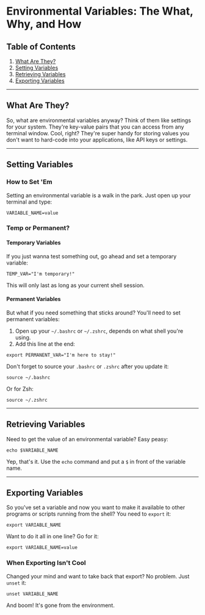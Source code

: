 # Environmental Variables: The What, Why, and How

## Table of Contents

1. [What Are They?](#what-are-they)
2. [Setting Variables](#setting-variables)
3. [Retrieving Variables](#retrieving-variables)
4. [Exporting Variables](#exporting-variables)

---

## What Are They?

So, what are environmental variables anyway? Think of them like settings for your system. They're key-value pairs that you can access from any terminal window. Cool, right? They're super handy for storing values you don't want to hard-code into your applications, like API keys or settings.

---

## Setting Variables

### How to Set 'Em

Setting an environmental variable is a walk in the park. Just open up your terminal and type:

```
VARIABLE_NAME=value
```

### Temp or Permanent?

#### Temporary Variables

If you just wanna test something out, go ahead and set a temporary variable:

```
TEMP_VAR="I'm temporary!"
```

This will only last as long as your current shell session.

#### Permanent Variables

But what if you need something that sticks around? You'll need to set permanent variables:

1. Open up your `~/.bashrc` or `~/.zshrc`, depends on what shell you're using.
2. Add this line at the end:
```
export PERMANENT_VAR="I'm here to stay!"
```

Don't forget to source your `.bashrc` or `.zshrc` after you update it:
```
source ~/.bashrc
```

Or for Zsh:
```
source ~/.zshrc
```

---

## Retrieving Variables

Need to get the value of an environmental variable? Easy peasy:

```
echo $VARIABLE_NAME
```

Yep, that's it. Use the `echo` command and put a `$` in front of the variable name.

---

## Exporting Variables

So you've set a variable and now you want to make it available to other programs or scripts running from the shell? You need to `export` it:

```
export VARIABLE_NAME
```

Want to do it all in one line? Go for it:

```
export VARIABLE_NAME=value
```

### When Exporting Isn't Cool

Changed your mind and want to take back that export? No problem. Just `unset` it:

```
unset VARIABLE_NAME
```

And boom! It's gone from the environment.

